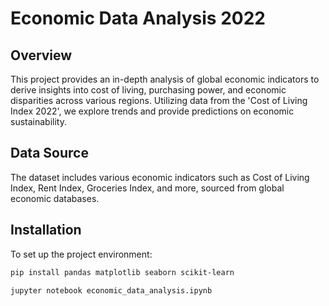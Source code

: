# Economic Data Analysis 2022

## Overview
This project provides an in-depth analysis of global economic indicators to derive insights into cost of living, purchasing power, and economic disparities across various regions. Utilizing data from the 'Cost of Living Index 2022', we explore trends and provide predictions on economic sustainability.

## Data Source
The dataset includes various economic indicators such as Cost of Living Index, Rent Index, Groceries Index, and more, sourced from global economic databases.

## Installation
To set up the project environment:

```bash
pip install pandas matplotlib seaborn scikit-learn

jupyter notebook economic_data_analysis.ipynb
